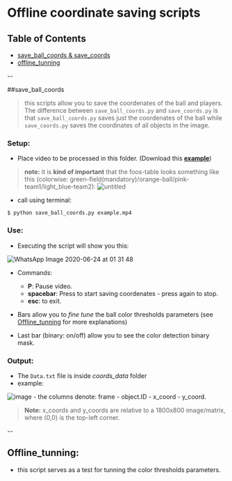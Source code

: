 # Offline coordinate saving scripts

## Table of Contents

- [save_ball_coords & save_coords](#save_ball_coords)
- [offline_tunning](#offline_tunning)

--

##save_ball_coords
> this scripts allow you to save the coordenates of the ball and players. The difference between `save_ball_coords.py` and `save_coords.py` is that `save_ball_coords.py` saves just the coordenates of the ball while `save_coords.py` saves the coordinates of all objects in the image. 

### Setup: 

- Place video to be processed in this folder. (Download this <a href="https://drive.google.com/file/d/1Rr45scmC6dsU8pffWDMVBm23K8V49MeR/view?usp=sharing" target="_blank">**example**</a>)

> **note:** it is **kind of important** that the foos-table looks something like this (colorwise: green-field(mandatory)/orange-ball/pink-team1/light_blue-team2): ![untitled](https://user-images.githubusercontent.com/32227452/85506883-3b825680-b5bf-11ea-8fe1-72ab7d444f7d.png)

- call using terminal: 
```shell
$ python save_ball_coords.py example.mp4
```

### Use: 

- Executing the script will show you this:

![WhatsApp Image 2020-06-24 at 01 31 48](https://user-images.githubusercontent.com/32227452/85505084-7e422f80-b5bb-11ea-890e-ed1aa09eabae.jpeg)

- Commands: 
	- **P**: Pause video. 
	- **spacebar**: Press to start saving coordenates - press again to stop. 
	- **esc**: to exit.

- Bars allow you to *fine tune* the ball color thresholds parameters (see [Offline_tunning](#Offline_tunning) for more explanations) 

- Last bar (binary: on/off) allow you to see the color detection binary mask.

### Output: 

- The `Data.txt` file is inside *coords_data* folder
- example:

![image](https://user-images.githubusercontent.com/32227452/85506362-383a9b00-b5be-11ea-83e4-9a7ee72cb920.png)
	- the columns denote: frame - object.ID - x_coord - y_coord. 
> **Note:** x_coords and y_coords are relative to a 1800x800 image/matrix, where (0,0) is the top-left corner. 

--

## Offline_tunning: 

- this script serves as a test for tunning the color thresholds parameters.

